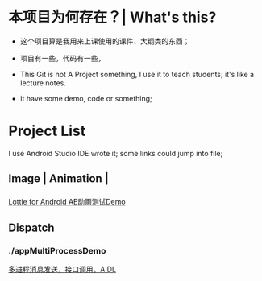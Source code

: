 # 本项目为何存在？| What's this?
* 这个项目算是我用来上课使用的课件、大纲类的东西；
* 项目有一些，代码有一些，

* This Git is not A Project something, I use it to teach students; it's like a lecture notes.
* it have some demo, code or something;

# Project List
I use Android Studio IDE wrote it; some links could jump into file;

## Image | Animation | 
### 
[Lottie for Android AE动画测试Demo](./anim-lottieDemo/Readme.md)  

## Dispatch
### ./appMultiProcessDemo
[多进程消息发送，接口调用，AIDL](./appMultiProcessDemo/Readme.md)